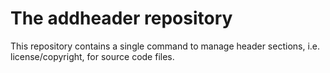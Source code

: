 # The addheader repository
This repository contains a single command to manage header sections, i.e. license/copyright, for source code files.
